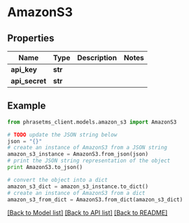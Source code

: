 # AmazonS3

## Properties

| Name           | Type    | Description | Notes |
| -------------- | ------- | ----------- | ----- |
| **api_key**    | **str** |             |
| **api_secret** | **str** |             |

## Example

```python
from phrasetms_client.models.amazon_s3 import AmazonS3

# TODO update the JSON string below
json = "{}"
# create an instance of AmazonS3 from a JSON string
amazon_s3_instance = AmazonS3.from_json(json)
# print the JSON string representation of the object
print AmazonS3.to_json()

# convert the object into a dict
amazon_s3_dict = amazon_s3_instance.to_dict()
# create an instance of AmazonS3 from a dict
amazon_s3_from_dict = AmazonS3.from_dict(amazon_s3_dict)
```

[[Back to Model list]](../README.md#documentation-for-models) [[Back to API list]](../README.md#documentation-for-api-endpoints) [[Back to README]](../README.md)
